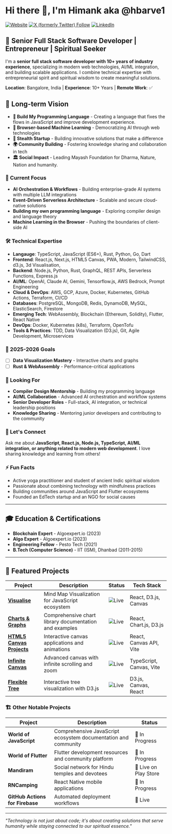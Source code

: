 <!-- @format -->

# Hi there 👋, I'm Himank aka @hbarve1

[![Website](https://img.shields.io/website?label=hbarve1.com&style=for-the-badge&url=https%3A%2F%2Fhbarve1.com)](https://hbarve1.com)
[![X (formerly Twitter) Follow](https://img.shields.io/twitter/follow/hbarve1?style=for-the-badge&logo=x)](https://twitter.com/intent/follow?original_referer=https%3A%2F%2Fgithub.com%2Fhbarve1&screen_name=hbarve1)
[![LinkedIn](https://img.shields.io/badge/LinkedIn-0077B5?style=for-the-badge&logo=linkedin&logoColor=white)](https://www.linkedin.com/in/hbarve1)

## 🚀 Senior Full Stack Software Developer | Entrepreneur | Spiritual Seeker

I'm a **senior full stack software developer with 10+ years of industry experience**, specializing in modern web technologies, AI/ML integration, and building scalable applications. I combine technical expertise with entrepreneurial spirit and spiritual wisdom to create meaningful solutions.

**Location**: Bangalore, India | **Experience**: 10+ Years | **Remote Work**: ✅

## 🎯 Long-term Vision

- **🔧 Build My Programming Language** - Creating a language that fixes the flows in JavaScript and improve development experience.
- **🤖 Browser-based Machine Learning** - Democratizing AI through web technologies
- **🚀 Stealth Startup** - Building innovative solutions that make a difference
- **🌍 Community Building** - Fostering knowledge sharing and collaboration in tech
- **🏛️ Social Impact** - Leading Mayash Foundation for Dharma, Nature, Nation and humanity.

### 🎯 Current Focus
- **AI Orchestration & Workflows** - Building enterprise-grade AI systems with multiple LLM integrations
- **Event-Driven Serverless Architecture** - Scalable and secure cloud-native solutions
- **Building my own programming language** - Exploring compiler design and language theory
- **Machine Learning in the Browser** - Pushing the boundaries of client-side AI

### 🛠️ Technical Expertise
- **Langauge**: TypeScript, JavaScript (ES6+), Rust, Python, Go, Dart
- **Frontend**: React.js, Next.js, HTML5 Canvas, PWA, Modern, TailwindCSS, d3.js, 3d Visualisation,
- **Backend**: Node.js, Python, Rust, GraphQL, REST APIs, Serverless Functions, Express.js
- **AI/ML**: OpenAI, Claude AI, Gemini, Tensorflow.js, AWS Bedrock, Prompt Engineering
- **Cloud & DevOps**: AWS, GCP, Azure, Docker, Kubernetes, GitHub Actions, Terraform, CI/CD
- **Databases**: PostgreSQL, MongoDB, Redis, DynamoDB, MySQL, ElasticSearch, Firestore
- **Emerging Tech**: WebAssembly, Blockchain (Ethereum, Solidity), Flutter, React Native
- **DevOps**: Docker, Kubernetes (k8s), Terraform, OpenTofu
- **Tools & Practices**: TDD, Data Visualization (D3.js), Git, Agile Development, Microservices

### 🎯 2025-2026 Goals
- [ ] **Data Visualization Mastery** - Interactive charts and graphs
- [ ] **Rust & WebAssembly** - Performance-critical applications

### 🤝 Looking For
- **Compiler Design Mentorship** - Building my programming language
- **AI/ML Collaboration** - Advanced AI orchestration and workflow systems
- **Senior Developer Roles** - Full-stack, AI integration, or technical leadership positions
- **Knowledge Sharing** - Mentoring junior developers and contributing to the community

### 💬 Let's Connect
Ask me about **JavaScript, React.js, Node.js, TypeScript, AI/ML integration, or anything related to modern web development**. I love sharing knowledge and learning from others!

### ⚡ Fun Facts
- Active yoga practitioner and student of ancient Indic spiritual wisdom
- Passionate about combining technology with mindfulness practices
- Building communities around JavaScript and Flutter ecosystems
- Founded an EdTech startup and an NGO for social causes

---

## 🎓 Education & Certifications

- **Blockchain Expert** - Algoexpert.io (2023)
- **Algo Expert** - Algoexpert.io (2023)
- **Engineering Fellow** - Pesto Tech (2021)
- **B.Tech (Computer Science)** - IIT (ISM), Dhanbad (2011-2015)

---

## 🚀 Featured Projects

| Project | Description | Status | Tech Stack |
|---------|-------------|--------|------------|
| **[Visualise](https://visualise.netlify.app)** | Mind Map Visualization for JavaScript ecosystem | ![Live](https://img.shields.io/website?label=Live&style=for-the-badge&url=https%3A%2F%2Fvisualise.netlify.app) | React, D3.js, Canvas |
| **[Charts & Graphs](https://charts-and-graphs.vercel.app)** | Comprehensive chart library documentation and examples | ![Live](https://img.shields.io/website?label=Live&style=for-the-badge&url=https%3A%2F%2Fcharts-and-graphs.vercel.app) | React, Chart.js, D3.js |
| **[HTML5 Canvas Projects](https://hbarve1-html5-canvas-1.onrender.com)** | Interactive canvas applications and animations | ![Live](https://img.shields.io/website?label=Live&style=for-the-badge&url=https%3A%2F%2Fhbarve1-html5-canvas-1.onrender.com) | React, Canvas API, Vite |
| **[Infinite Canvas](https://hbarve1-html5-infinite-canvas.onrender.com)** | Advanced canvas with infinite scrolling and zoom | ![Live](https://img.shields.io/website?label=Live&style=for-the-badge&url=https%3A%2F%2Fhbarve1-html5-infinite-canvas.onrender.com) | TypeScript, Canvas, Vite |
| **[Flexible Tree](https://hbarve1-flexible-tree-d3js-canvas.onrender.com)** | Interactive tree visualization with D3.js | ![Live](https://img.shields.io/website?label=Live&style=for-the-badge&url=https%3A%2F%2Fhbarve1-flexible-tree-d3js-canvas.onrender.com) | D3.js, Canvas, React |

### 🏗️ Other Notable Projects

| Project | Description | Status |
|---------|-------------|--------|
| **World of JavaScript** | Comprehensive JavaScript ecosystem documentation and community | 🚧 In Progress |
| **World of Flutter** | Flutter development resources and community platform | 🚧 In Progress |
| **Mandiram** | Social network for Hindu temples and devotees | 📱 Live on Play Store |
| **RNCamping** | React Native mobile applications | 🚧 In Progress |
| **GitHub Actions for Firebase** | Automated deployment workflows | 🔧 Live |

---

*"Technology is not just about code; it's about creating solutions that serve humanity while staying connected to our spiritual essence."*
